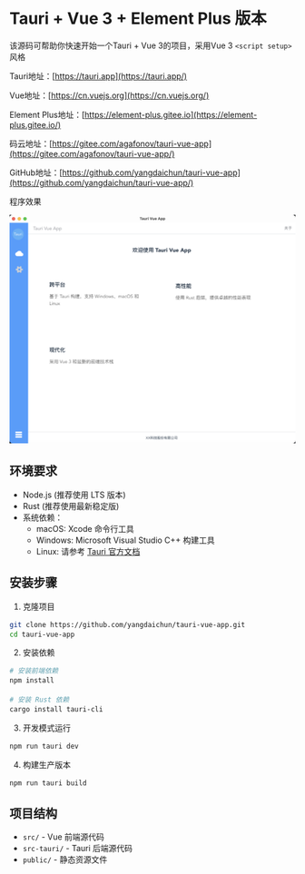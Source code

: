 # Tauri + Vue 3 + Element Plus 版本

该源码可帮助你快速开始一个Tauri + Vue 3的项目，采用Vue 3 `<script setup>`风格

Tauri地址：[https://tauri.app](https://tauri.app/)

Vue地址：[https://cn.vuejs.org](https://cn.vuejs.org/)

Element Plus地址：[https://element-plus.gitee.io](https://element-plus.gitee.io/)

码云地址：[https://gitee.com/agafonov/tauri-vue-app](https://gitee.com/agafonov/tauri-vue-app/)

GitHub地址：[https://github.com/yangdaichun/tauri-vue-app](https://github.com/yangdaichun/tauri-vue-app/)

程序效果

![image](src/assets/app.png)

## 环境要求

- Node.js (推荐使用 LTS 版本)
- Rust (推荐使用最新稳定版)
- 系统依赖：
  - macOS: Xcode 命令行工具
  - Windows: Microsoft Visual Studio C++ 构建工具
  - Linux: 请参考 [Tauri 官方文档](https://tauri.app/v1/guides/getting-started/prerequisites)

## 安装步骤

1. 克隆项目
```bash
git clone https://github.com/yangdaichun/tauri-vue-app.git
cd tauri-vue-app
```

2. 安装依赖
```bash
# 安装前端依赖
npm install

# 安装 Rust 依赖
cargo install tauri-cli
```

3. 开发模式运行
```bash
npm run tauri dev
```

4. 构建生产版本
```bash
npm run tauri build
```

## 项目结构

- `src/` - Vue 前端源代码
- `src-tauri/` - Tauri 后端源代码
- `public/` - 静态资源文件
